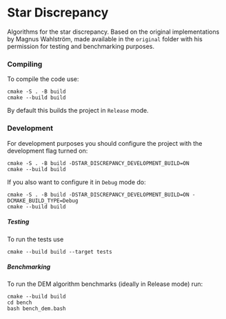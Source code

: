 # Star Discrepancy

Algorithms for the star discrepancy. Based on the original
implementations by Magnus Wahlström, made available in the `original`
folder with his permission for testing and benchmarking purposes.

### Compiling

To compile the code use:

```
cmake -S . -B build
cmake --build build
```

By default this builds the project in `Release` mode.

### Development

For development purposes you should configure the project with the
development flag turned on:

```
cmake -S . -B build -DSTAR_DISCREPANCY_DEVELOPMENT_BUILD=ON
cmake --build build
```

If you also want to configure it in `Debug` mode do:

```
cmake -S . -B build -DSTAR_DISCREPANCY_DEVELOPMENT_BUILD=ON -DCMAKE_BUILD_TYPE=Debug
cmake --build build
```

##### Testing

To run the tests use

```
cmake --build build --target tests
```

##### Benchmarking

To run the DEM algorithm benchmarks (ideally in Release mode) run:

```
cmake --build build
cd bench
bash bench_dem.bash
```
